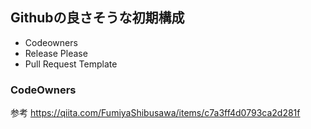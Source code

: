## Githubの良さそうな初期構成

- Codeowners
- Release Please
- Pull Request Template

### CodeOwners
参考
https://qiita.com/FumiyaShibusawa/items/c7a3ff4d0793ca2d281f